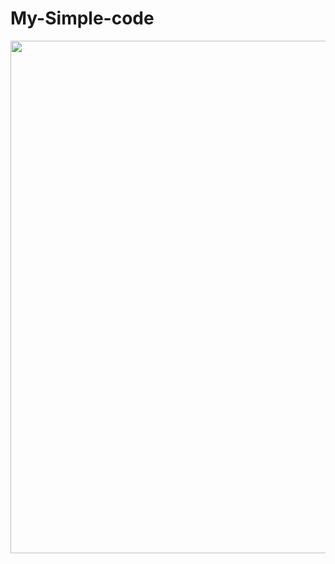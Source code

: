 # My-Simple-code
<p align="center">

<img src="https://postimg.cc/XpyhRNm4" width="860" height="820"/>

</p>
